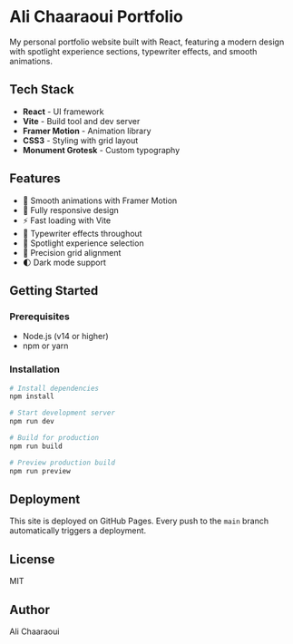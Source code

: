 # Ali Chaaraoui Portfolio

My personal portfolio website built with React, featuring a modern design with spotlight experience sections, typewriter effects, and smooth animations.

## Tech Stack

- **React** - UI framework
- **Vite** - Build tool and dev server
- **Framer Motion** - Animation library
- **CSS3** - Styling with grid layout
- **Monument Grotesk** - Custom typography

## Features

- 🎨 Smooth animations with Framer Motion
- 📱 Fully responsive design
- ⚡ Fast loading with Vite
- 💫 Typewriter effects throughout
- 🎯 Spotlight experience selection
- 📐 Precision grid alignment
- 🌓 Dark mode support

## Getting Started

### Prerequisites

- Node.js (v14 or higher)
- npm or yarn

### Installation

```bash
# Install dependencies
npm install

# Start development server
npm run dev

# Build for production
npm run build

# Preview production build
npm run preview
```

## Deployment

This site is deployed on GitHub Pages. Every push to the `main` branch automatically triggers a deployment.

## License

MIT

## Author

Ali Chaaraoui
